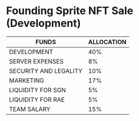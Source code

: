 # Founding Sprite NFT Sale (Development)

| FUNDS                 | ALLOCATION |
| --------------------- | ---------- |
| DEVELOPMENT           | 40%        |
| SERVER EXPENSES       | 8%         |
| SECURITY AND LEGALITY | 10%        |
| MARKETING             | 17%        |
| LIQUIDITY FOR SGN     | 5%         |
| LIQUIDITY FOR RAE     | 5%         |
| TEAM SALARY           | 15%        |
